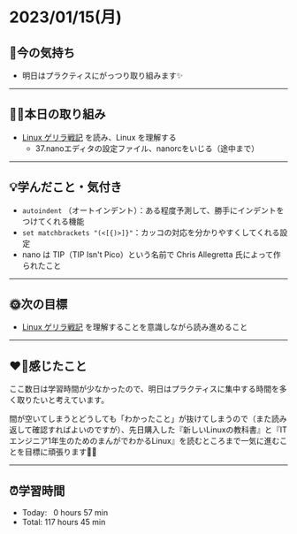 # 2023/01/15(月)
## 🕺今の気持ち
- 明日はプラクティスにがっつり取り組みます✨

---


## ✍🏻本日の取り組み
- [Linux ゲリラ戦記](https://web.archive.org/web/20210413184001/http://www.garunimo.com/program/linux/) を読み、Linux を理解する
  - 37.nanoエディタの設定ファイル、nanorcをいじる（途中まで）

---


## 💡学んだこと・気付き
- `autoindent` （オートインデント）：ある程度予測して、勝手にインデントをつけてくれる機能
- `set matchbrackets "(<[{)>]}"`：カッコの対応を分かりやすくしてくれる設定
- nano は TIP（TIP Isn't Pico）という名前で Chris Allegretta 氏によって作られたこと
  
---


## 🌞次の目標
- [Linux ゲリラ戦記](https://web.archive.org/web/20210413184001/http://www.garunimo.com/program/linux/) を理解することを意識しながら読み進めること

---


## ❤️‍🔥感じたこと
ここ数日は学習時間が少なかったので、明日はプラクティスに集中する時間を多く取りたいと考えています。

間が空いてしまうとどうしても「わかったこと」が抜けてしまうので（また読み返して確認すればよいのですが）、先日購入した『新しいLinuxの教科書』と『IT エンジニア1年生のためのまんがでわかるLinux』を読むところまで一気に進むことを目標に頑張ります✍🏻

---


## ⏰学習時間
- Today:&nbsp;&nbsp; 0 hours 57 min
- Total: 117 hours 45 min
